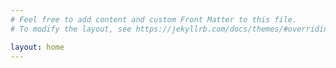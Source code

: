 ```yaml
---
# Feel free to add content and custom Front Matter to this file.
# To modify the layout, see https://jekyllrb.com/docs/themes/#overriding-theme-defaults

layout: home
---
```

<script src="/assets/javascript/crypt/sha.js" type="text/javascript"></script>
<script>
    auth=prompt("パスワード:");
    var sha256 = new jsSHA('SHA-256', "TEXT", {eccoding:'UTF-8'});
    sha256.update(auth);
    var digest = sha256.getHash("HEX");
    // Easy authlize
    // 本番 - sha 256
    location.href="page/"+digest+"/"
    // debug print
</script>
